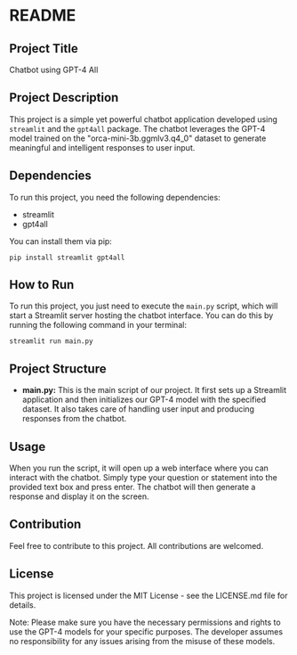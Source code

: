 # README

## Project Title
Chatbot using GPT-4 All

## Project Description
This project is a simple yet powerful chatbot application developed using `streamlit` and the `gpt4all` package. The chatbot leverages the GPT-4 model trained on the "orca-mini-3b.ggmlv3.q4_0" dataset to generate meaningful and intelligent responses to user input.

## Dependencies
To run this project, you need the following dependencies:

- streamlit
- gpt4all

You can install them via pip:
```
pip install streamlit gpt4all
```

## How to Run
To run this project, you just need to execute the `main.py` script, which will start a Streamlit server hosting the chatbot interface. You can do this by running the following command in your terminal:

```
streamlit run main.py
```

## Project Structure
- **main.py:** This is the main script of our project. It first sets up a Streamlit application and then initializes our GPT-4 model with the specified dataset. It also takes care of handling user input and producing responses from the chatbot.

## Usage
When you run the script, it will open up a web interface where you can interact with the chatbot. Simply type your question or statement into the provided text box and press enter. The chatbot will then generate a response and display it on the screen.

## Contribution
Feel free to contribute to this project. All contributions are welcomed.

## License
This project is licensed under the MIT License - see the LICENSE.md file for details.

Note: Please make sure you have the necessary permissions and rights to use the GPT-4 models for your specific purposes. The developer assumes no responsibility for any issues arising from the misuse of these models.
